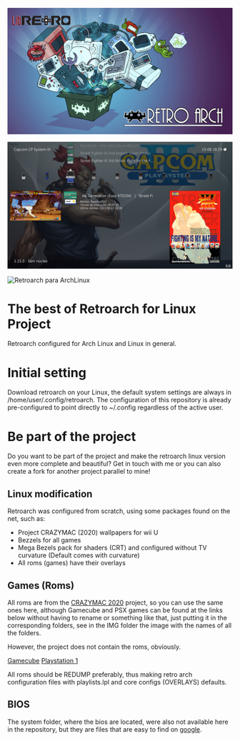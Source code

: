 ![Retroarch para ArchLinux](IMG/Retroarch.png)

![Retroarch para ArchLinux](IMG/01.png)

![Retroarch para ArchLinux](IMG/02.png)

# The best of Retroarch for Linux Project
Retroarch configured for Arch Linux and Linux in general.

# Initial setting
Download retroarch on your Linux, the default system settings are always in /home/user/.config/retroarch.
The configuration of this repository is already pre-configured to point directly to ~/.config regardless of the active user.

# Be part of the project
Do you want to be part of the project and make the retroarch linux version even more complete and beautiful? Get in touch with me or you can also create a fork for another project parallel to mine!

## Linux modification
Retroarch was configured from scratch, using some packages found on the net, such as:
- Project CRAZYMAC (2020) wallpapers for wii U
- Bezzels for all games
- Mega Bezels pack for shaders (CRT) and configured without TV curvature (Default comes with curvature)
- All roms (games) have their overlays

## Games (Roms)
All roms are from the [CRAZYMAC 2020](https://www.arcadepunks.com/wii-u-retro-gaming-pack-for-modified-wii-u-from-crazymac/) project, so you can use the same ones here, although Gamecube and PSX games can be found at the links below without having to rename or
something like that, just putting it in the corresponding folders, see in the IMG folder the image with the names of all the folders.

However, the project does not contain the roms, obviously.

[Gamecube](https://archive.org/download/gamecubeusaredump)
[Playstation 1](https://archive.org/download/chd_psx/CHD-PSX-USA/)

All roms should be REDUMP preferably, thus making retro arch configuration files with playlists.lpl and core configs (OVERLAYS) defaults.

## BIOS
The system folder, where the bios are located, were also not available here in the repository, but they are files that are easy to find on [google](www.google.com).
